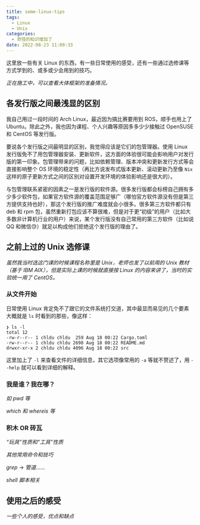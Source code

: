 ```yaml
---
title: some-linux-tips
tags:
  - Linux
  - Unix
categories:
  - 奇怪的知识增加了
date: 2022-08-23 11:09:33
---
```


这里放一些有关 Linux 的东西，有一些日常使用的感受，还有一些通过选修课等方式学到的、或多或少会用到的技巧。

*正在施工中，可以查看大体框架的准备情况。*

<!-- more -->

## 各发行版之间最浅显的区别

我自己用过一段时间的 Arch Linux，最近因为搞比赛要用到 ROS，顺手也用上了 Ubuntu。除此之外，我也因为课程、个人兴趣等原因多多少少接触过 OpenSUSE 和 CentOS 等发行版。

要说各个发行版之间最明显的区别，我觉得应该是它们的包管理器。使用 Linux 发行版免不了用包管理器安装、更新软件，这方面的体验很可能会影响用户对发行版的第一印象。包管理带来的问题，比如依赖管理、版本冲突和更新发行方式等会直接影响整个 OS 环境的稳定性（再比方说发布式版本更新、滚动更新乃至像 `Nix` 这样的原子更新方式之间的区别对设置开发环境的体验影响还是很大的）。

与包管理联系紧密的因素之一是发行版的软件源。很多发行版都会标榜自己拥有多少多少软件包，如果官方软件源的覆盖范围足够广（哪怕官方软件源没有但是第三方提供支持也好），那这个发行版的推广难度就会小很多。很多第三方软件都只有 deb 和 rpm 包，虽然重新打包应该不算很难，但是对于更“初级”的用户（比如大多数非计算机行业的用户）来说，某个发行版没有自己常用的第三方软件（比如说 QQ 和微信😓️）就足以构成他们拒绝这个发行版的理由了。

## 之前上过的 Unix 选修课

*虽然我当时选这门课的时候课程名称里是 Unix，老师也发了以前用的 Unix 教材（基于 IBM AIX），但是实际上课的时候就直接按 Linux 的内容来讲了，当时的实验统一用了 CentOS。*

### 从文件开始

日常使用 Linux 肯定免不了跟它的文件系统打交道，其中最显而易见的几个要素大概就是 `ls` 时看到的那些，像这样：

```shell
❯ ls -l
total 12
-rw-r--r-- 1 chldu chldu  259 Aug 18 00:22 Cargo.toml
-rw-r--r-- 1 chldu chldu 2698 Aug 18 00:22 README.md
drwxr-xr-x 2 chldu chldu 4096 Aug 18 00:22 src
```

这里加上了 `-l` 来查看文件的详细信息，其它选项像常用的 `-a` 等就不赘述了，用 `--help` 就可以看到详细的解释。

### 我是谁？我在哪？

*如 pwd 等*

*which 和 whereis 等*

### 积木 OR 砖瓦

*“玩具”性质和“工具”性质*

*其他常用命令和技巧*

*grep* -> *管道*……

*shell 脚本相关*

## 使用之后的感受

*一些个人的感受，优点和缺点*

